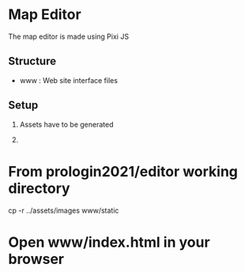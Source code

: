 # Map Editor
The map editor is made using Pixi JS

## Structure
- www : Web site interface files

## Setup
1. Assets have to be generated
1. ```sh
# From prologin2021/editor working directory
cp -r ../assets/images www/static
# Open www/index.html in your browser
```